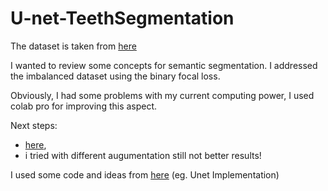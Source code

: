 # U-net-TeethSegmentation

The dataset is taken from [here](https://www.kaggle.com/datasets/humansintheloop/teeth-segmentation-on-dental-x-ray-images)

I wanted to review some concepts for semantic segmentation.
I addressed the imbalanced dataset using the binary focal loss.

Obviously, I had some problems with my current computing power, I used colab pro for improving this aspect.

Next steps:
- [here](https://blog.cardiogr.am/4-ways-to-debug-your-deep-neural-network-e5edb14a12d7),
- i tried with different augumentation still not better results!


I used some code and ideas from [here](https://www.youtube.com/@DigitalSreeni) (eg. Unet Implementation)
